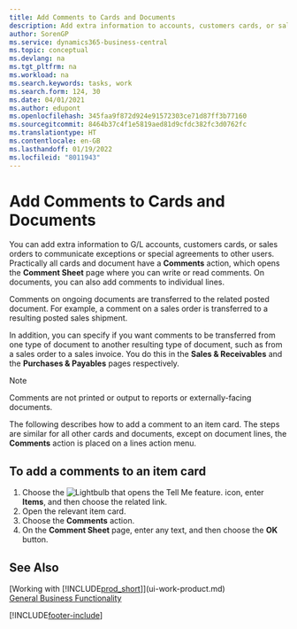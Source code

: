 ```yaml
---
title: Add Comments to Cards and Documents
description: Add extra information to accounts, customers cards, or sales orders to communicate agreements, such as a special price or delivery method, to other users.
author: SorenGP
ms.service: dynamics365-business-central
ms.topic: conceptual
ms.devlang: na
ms.tgt_pltfrm: na
ms.workload: na
ms.search.keywords: tasks, work
ms.search.form: 124, 30
ms.date: 04/01/2021
ms.author: edupont
ms.openlocfilehash: 345faa9f872d924e91572303ce71d87ff3b77160
ms.sourcegitcommit: 8464b37c4f1e5819aed81d9cfdc382fc3d0762fc
ms.translationtype: HT
ms.contentlocale: en-GB
ms.lasthandoff: 01/19/2022
ms.locfileid: "8011943"
---
```

# <a name="add-comments-to-cards-and-documents"></a>Add Comments to Cards and Documents

You can add extra information to G/L accounts, customers cards, or sales orders to communicate exceptions or special agreements to other users.
Practically all cards and document have a **Comments** action, which opens the **Comment Sheet** page where you can write or read comments. On documents, you can also add comments to individual lines.

Comments on ongoing documents are transferred to the related posted document. For example, a comment on a sales order is transferred to a resulting posted sales shipment.

In addition, you can specify if you want comments to be transferred from one type of document to another resulting type of document, such as from a sales order to a sales invoice. You do this in the **Sales & Receivables** and the **Purchases & Payables** pages respectively.

> [!NOTE]
> Comments are not printed or output to reports or externally-facing documents.

The following describes how to add a comment to an item card. The steps are similar for all other cards and documents, except on document lines, the **Comments** action is placed on a lines action menu.

## <a name="to-add-a-comments-to-an-item-card"></a>To add a comments to an item card

1. Choose the ![Lightbulb that opens the Tell Me feature.](media/ui-search/search_small.png "Tell me what you want to do") icon, enter **Items**, and then choose the related link.
2. Open the relevant item card.
3. Choose the **Comments** action.
4. On the **Comment Sheet** page, enter any text, and then choose the **OK** button.

## <a name="see-also"></a>See Also

[Working with [!INCLUDE[prod_short](includes/prod_short.md)]](ui-work-product.md)  
[General Business Functionality](ui-across-business-areas.md)


[!INCLUDE[footer-include](includes/footer-banner.md)]